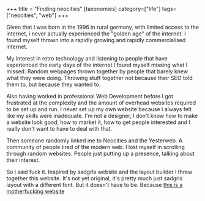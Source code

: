 +++
title = "Finding neocities"
[taxonomies]
category=["life"]
tags=["neocities", "web"]
+++

Given that I was born in the 1996 in rural germany, with limited access to the internet, i never actually experienced the "golden age" of the internet. I found myself thrown into a rapidly growing and rapidly commercialised internet. 

My interest in retro technology and listening to people that have experienced the early days of the internet I found 
myself missing what I missed. Random webpages thrown together by people that barely knew what they were doing. 
Throwing stuff together not because their SEO told them to, but because they wanted to.

Also having worked in professional Web Development before I got frustrated at the complexity and the amount of overhead 
websites required to be set up and run. I never set up my own website because i always felt like my skills were inadequate. 
I'm not a designer, I don't know how to make a website look good, how to market it, how to get people interested and I 
really don't want to have to deal with that.

Then someone randomly linked me to Neocities and the Yesterweb. A community of people tired of the modern web. 
I lost myself in scrolling through random websites. People just putting up a presence, talking about their interest.

So i said fuck it. Inspired by sadgrls website and the layout builder I threw together this website. 
It's not yet original, it's pretty much just sadgrls layout with a different font. But it doesn't have to be. Because [this is a motherfucking website](http://motherfuckingwebsite.com/)